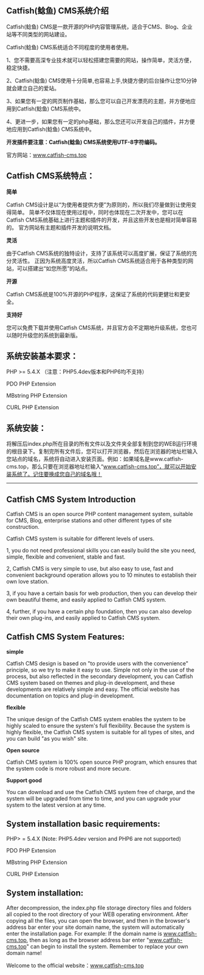 ## Catfish(鲶鱼) CMS系统介绍 ##

Catfish(鲶鱼) CMS是一款开源的PHP内容管理系统，适合于CMS、Blog、企业站等不同类型的网站建设。

Catfish(鲶鱼) CMS系统适合不同程度的使用者使用。

1、您不需要高深专业技术就可以轻松搭建您需要的网站，操作简单，灵活方便，稳定快捷。

2、Catfish(鲶鱼) CMS使用十分简单,也容易上手,快捷方便的后台操作让您10分钟就会建立自己的爱站。

3、如果您有一定的网页制作基础，那么您可以自己开发漂亮的主题，并方便地应用到Catfish(鲶鱼) CMS系统中。

4、更进一步，如果您有一定的php基础，那么您还可以开发自己的插件，并方便地应用到Catfish(鲶鱼) CMS系统中。

**开发插件要注意：Catfish(鲶鱼) CMS系统使用UTF-8字符编码。**

官方网站：www.catfish-cms.top

## Catfish CMS系统特点： ##

**简单**

Catfish CMS设计是以“为使用者提供方便”为原则的，所以我们尽量做到让使用变得简单。
简单不仅体现在使用过程中，同时也体现在二次开发中，您可以在Catfish CMS系统基础上进行主题和插件的开发，并且这些开发也是相对简单容易的。
官方网站有主题和插件开发的说明文档。

**灵活**

由于Catfish CMS系统的独特设计，支持了该系统可以高度扩展，保证了系统的充分灵活性。
正因为系统高度灵活，所以Catfish CMS系统适合用于各种类型的网站，可以搭建出“如您所愿”的站点。

**开源**

Catfish CMS系统是100%开源的PHP程序，这保证了系统的代码更健壮和更安全。

**支持好**

您可以免费下载并使用Catfish CMS系统，并且官方会不定期地升级系统，您也可以随时升级您的系统到最新版。

## 系统安装基本要求： ##

PHP >= 5.4.X （注意：PHP5.4dev版本和PHP6均不支持）

PDO PHP Extension

MBstring PHP Extension

CURL PHP Extension

## 系统安装： ##

将解压后index.php所在目录的所有文件以及文件夹全部复制到您的WEB运行环境的根目录下。复制完所有文件后，您可以打开浏览器，然后在浏览器的地址栏输入您站点的域名，系统将自动进入安装页面。例如：如果域名是www.catfish-cms.top，那么只要在浏览器地址栏输入“www.catfish-cms.top”，就可以开始安装系统了。记住要换成您自己的域名哦！


----------


## Catfish CMS System Introduction ##

Catfish CMS is an open source PHP content management system, suitable for CMS, Blog, enterprise stations and other different types of site construction.

Catfish CMS system is suitable for different levels of users.

1, you do not need professional skills you can easily build the site you need, simple, flexible and convenient, stable and fast.

2, Catfish CMS is very simple to use, but also easy to use, fast and convenient background operation allows you to 10 minutes to establish their own love station.

3, if you have a certain basis for web production, then you can develop their own beautiful theme, and easily applied to Catfish CMS system.

4, further, if you have a certain php foundation, then you can also develop their own plug-ins, and easily applied to Catfish CMS system.

## Catfish CMS System Features: ##

**simple**

Catfish CMS design is based on "to provide users with the convenience" principle, so we try to make it easy to use.
Simple not only in the use of the process, but also reflected in the secondary development, you can Catfish CMS system based on themes and plug-in development, and these developments are relatively simple and easy.
The official website has documentation on topics and plug-in development.

**flexible**

The unique design of the Catfish CMS system enables the system to be highly scaled to ensure the system's full flexibility.
Because the system is highly flexible, the Catfish CMS system is suitable for all types of sites, and you can build "as you wish" site.

**Open source**

Catfish CMS system is 100% open source PHP program, which ensures that the system code is more robust and more secure.

**Support good**

You can download and use the Catfish CMS system free of charge, and the system will be upgraded from time to time, and you can upgrade your system to the latest version at any time.

## System installation basic requirements: ##

PHP> = 5.4.X (Note: PHP5.4dev version and PHP6 are not supported)

PDO PHP Extension

MBstring PHP Extension

CURL PHP Extension

## System installation: ##

After decompression, the index.php file storage directory files and folders all copied to the root directory of your WEB operating environment. After copying all the files, you can open the browser, and then in the browser's address bar enter your site domain name, the system will automatically enter the installation page. For example: If the domain name is www.catfish-cms.top, then as long as the browser address bar enter "www.catfish-cms.top" can begin to install the system. Remember to replace your own domain name!

Welcome to the official website：www.catfish-cms.top